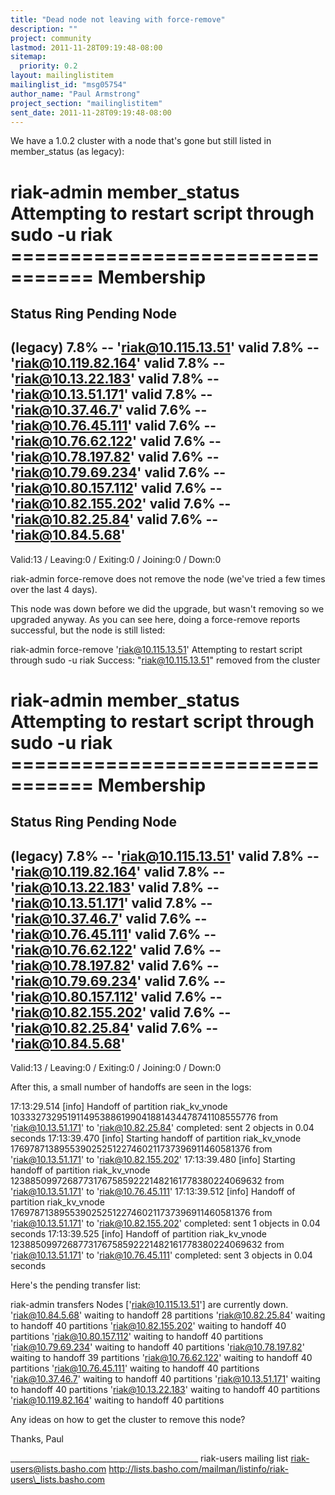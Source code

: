 ```yaml
---
title: "Dead node not leaving with force-remove"
description: ""
project: community
lastmod: 2011-11-28T09:19:48-08:00
sitemap:
  priority: 0.2
layout: mailinglistitem
mailinglist_id: "msg05754"
author_name: "Paul Armstrong"
project_section: "mailinglistitem"
sent_date: 2011-11-28T09:19:48-08:00
---
```



We have a 1.0.2 cluster with a node that's gone but still listed in
member\_status (as legacy):

riak-admin member\_status
Attempting to restart script through sudo -u riak
================================= Membership
==================================
Status Ring Pending Node
-------------------------------------------------------------------------------
(legacy) 7.8% -- 'riak@10.115.13.51'
valid 7.8% -- 'riak@10.119.82.164'
valid 7.8% -- 'riak@10.13.22.183'
valid 7.8% -- 'riak@10.13.51.171'
valid 7.8% -- 'riak@10.37.46.7'
valid 7.6% -- 'riak@10.76.45.111'
valid 7.6% -- 'riak@10.76.62.122'
valid 7.6% -- 'riak@10.78.197.82'
valid 7.6% -- 'riak@10.79.69.234'
valid 7.6% -- 'riak@10.80.157.112'
valid 7.6% -- 'riak@10.82.155.202'
valid 7.6% -- 'riak@10.82.25.84'
valid 7.6% -- 'riak@10.84.5.68'
-------------------------------------------------------------------------------
Valid:13 / Leaving:0 / Exiting:0 / Joining:0 / Down:0


riak-admin force-remove does not remove the node (we've tried a few
times over the last 4 days).

This node was down before we did the upgrade, but wasn't removing so we
upgraded anyway. As you can see here, doing a force-remove reports
successful, but the node is still listed:

riak-admin force-remove 'riak@10.115.13.51'
Attempting to restart script through sudo -u riak
Success: "riak@10.115.13.51" removed from the cluster

riak-admin member\_status
Attempting to restart script through sudo -u riak
================================= Membership
==================================
Status Ring Pending Node
-------------------------------------------------------------------------------
(legacy) 7.8% -- 'riak@10.115.13.51'
valid 7.8% -- 'riak@10.119.82.164'
valid 7.8% -- 'riak@10.13.22.183'
valid 7.8% -- 'riak@10.13.51.171'
valid 7.8% -- 'riak@10.37.46.7'
valid 7.6% -- 'riak@10.76.45.111'
valid 7.6% -- 'riak@10.76.62.122'
valid 7.6% -- 'riak@10.78.197.82'
valid 7.6% -- 'riak@10.79.69.234'
valid 7.6% -- 'riak@10.80.157.112'
valid 7.6% -- 'riak@10.82.155.202'
valid 7.6% -- 'riak@10.82.25.84'
valid 7.6% -- 'riak@10.84.5.68'
-------------------------------------------------------------------------------
Valid:13 / Leaving:0 / Exiting:0 / Joining:0 / Down:0

After this, a small number of handoffs are seen in the logs:

17:13:29.514 [info] Handoff of partition riak\_kv\_vnode
1033327329519114953886199041881434478741108555776 from
'riak@10.13.51.171' to 'riak@10.82.25.84' completed: sent 2 objects in
0.04 seconds
17:13:39.470 [info] Starting handoff of partition riak\_kv\_vnode
176978713895539025251227460211737396911460581376 from
'riak@10.13.51.171' to 'riak@10.82.155.202'
17:13:39.480 [info] Starting handoff of partition riak\_kv\_vnode
1238850997268773176758592221482161778380224069632 from
'riak@10.13.51.171' to 'riak@10.76.45.111'
17:13:39.512 [info] Handoff of partition riak\_kv\_vnode
176978713895539025251227460211737396911460581376 from
'riak@10.13.51.171' to 'riak@10.82.155.202' completed: sent 1 objects in
0.04 seconds
17:13:39.525 [info] Handoff of partition riak\_kv\_vnode
1238850997268773176758592221482161778380224069632 from
'riak@10.13.51.171' to 'riak@10.76.45.111' completed: sent 3 objects in
0.04 seconds

Here's the pending transfer list:

riak-admin transfers
Nodes ['riak@10.115.13.51'] are currently down.
'riak@10.84.5.68' waiting to handoff 28 partitions
'riak@10.82.25.84' waiting to handoff 40 partitions
'riak@10.82.155.202' waiting to handoff 40 partitions
'riak@10.80.157.112' waiting to handoff 40 partitions
'riak@10.79.69.234' waiting to handoff 40 partitions
'riak@10.78.197.82' waiting to handoff 39 partitions
'riak@10.76.62.122' waiting to handoff 40 partitions
'riak@10.76.45.111' waiting to handoff 40 partitions
'riak@10.37.46.7' waiting to handoff 40 partitions
'riak@10.13.51.171' waiting to handoff 40 partitions
'riak@10.13.22.183' waiting to handoff 40 partitions
'riak@10.119.82.164' waiting to handoff 40 partitions

Any ideas on how to get the cluster to remove this node?

Thanks,
Paul

\_\_\_\_\_\_\_\_\_\_\_\_\_\_\_\_\_\_\_\_\_\_\_\_\_\_\_\_\_\_\_\_\_\_\_\_\_\_\_\_\_\_\_\_\_\_\_
riak-users mailing list
riak-users@lists.basho.com
http://lists.basho.com/mailman/listinfo/riak-users\_lists.basho.com

